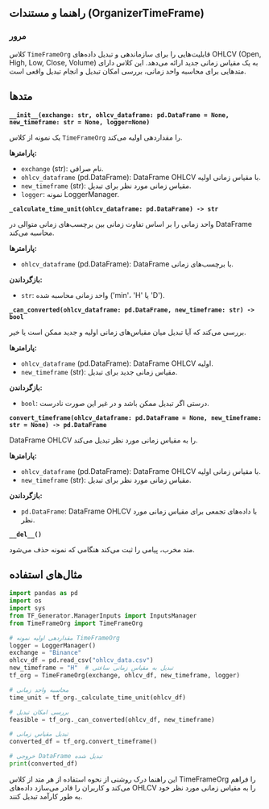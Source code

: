 
## راهنما و مستندات (OrganizerTimeFrame)

### مرور
کلاس `TimeFrameOrg` قابلیت‌هایی را برای سازماندهی و تبدیل داده‌های OHLCV (Open, High, Low, Close, Volume) به یک مقیاس زمانی جدید ارائه می‌دهد. این کلاس دارای متدهایی برای محاسبه واحد زمانی، بررسی امکان تبدیل و انجام تبدیل واقعی است.

## متدها

**`__init__(exchange: str, ohlcv_dataframe: pd.DataFrame = None, new_timeframe: str = None, logger=None)`**

یک نمونه از کلاس `TimeFrameOrg` را مقداردهی اولیه می‌کند.

**پارامترها:**
- `exchange` (str): نام صرافی.
- `ohlcv_dataframe` (pd.DataFrame): DataFrame OHLCV با مقیاس زمانی اولیه.
- `new_timeframe` (str): مقیاس زمانی مورد نظر برای تبدیل.
- `logger`: نمونه LoggerManager.

**`_calculate_time_unit(ohlcv_dataframe: pd.DataFrame) -> str`**

واحد زمانی را بر اساس تفاوت زمانی بین برچسب‌های زمانی متوالی در DataFrame محاسبه می‌کند.

**پارامترها:**
- `ohlcv_dataframe` (pd.DataFrame): DataFrame با برچسب‌های زمانی.

**بازگرداندن:**
- `str`: واحد زمانی محاسبه شده ('min'، 'H' یا 'D').

**`_can_converted(ohlcv_dataframe: pd.DataFrame, new_timeframe: str) -> bool`**

بررسی می‌کند که آیا تبدیل میان مقیاس‌های زمانی اولیه و جدید ممکن است یا خیر.

**پارامترها:**
- `ohlcv_dataframe` (pd.DataFrame): DataFrame OHLCV اولیه.
- `new_timeframe` (str): مقیاس زمانی جدید برای تبدیل.

**بازگرداندن:**
- `bool`: درستی اگر تبدیل ممکن باشد و در غیر این صورت نادرست.

**`convert_timeframe(ohlcv_dataframe: pd.DataFrame = None, new_timeframe: str = None) -> pd.DataFrame`**

DataFrame OHLCV را به مقیاس زمانی مورد نظر تبدیل می‌کند.

**پارامترها:**
- `ohlcv_dataframe` (pd.DataFrame): DataFrame OHLCV با مقیاس زمانی اولیه.
- `new_timeframe` (str): مقیاس زمانی مورد نظر برای تبدیل.

**بازگرداندن:**
- `pd.DataFrame`: DataFrame OHLCV با داده‌های تجمعی برای مقیاس زمانی مورد نظر.

**`__del__()`**

متد مخرب، پیامی را ثبت می‌کند هنگامی که نمونه حذف می‌شود.

## مثال‌های استفاده

```python
import pandas as pd
import os
import sys
from TF_Generator.ManagerInputs import InputsManager
from TimeFrameOrg import TimeFrameOrg

# مقداردهی اولیه نمونه TimeFrameOrg
logger = LoggerManager()
exchange = "Binance"
ohlcv_df = pd.read_csv("ohlcv_data.csv")
new_timeframe = "H"  # تبدیل به مقیاس زمانی ساعتی
tf_org = TimeFrameOrg(exchange, ohlcv_df, new_timeframe, logger)

# محاسبه واحد زمانی
time_unit = tf_org._calculate_time_unit(ohlcv_df)

# بررسی امکان تبدیل
feasible = tf_org._can_converted(ohlcv_df, new_timeframe)

# تبدیل مقیاس زمانی
converted_df = tf_org.convert_timeframe()

# خروجی DataFrame تبدیل شده
print(converted_df)
```

این راهنما درک روشنی از نحوه استفاده از هر متد از کلاس TimeFrameOrg را فراهم می‌کند و کاربران را قادر می‌سازد داده‌های OHLCV را به مقیاس زمانی مورد نظر خود به طور کارآمد تبدیل کنند.
